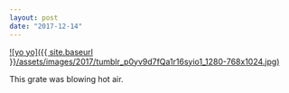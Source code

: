 ```yaml
---
layout: post
date: "2017-12-14"
---
```


[![yo yo]({{ site.baseurl }}/assets/images/2017/tumblr_p0yv9d7fQa1r16syio1_1280-768x1024.jpg)](https://mananamanana.com/ohpiglet/wp-content/uploads/2017/12/tumblr_p0yv9d7fQa1r16syio1_1280.jpg)

This grate was blowing hot air.
